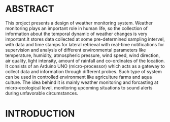 # ABSTRACT
This project presents a design of weather monitoring system. Weather monitoring plays an important role in human life, so the collection of information about the temporal dynamic of weather changes is very important.It stores data collected at some pre-determined sampling intervel, with data and time stamps for lateral retrieval with real-time notifications for supervision and analysis of different environmental parameters like temperature, humidity, atmospheric pressure, wind speed, wind direction, air quality, light intensity, amount of rainfall and co-ordinates of the location. It consists of an Arduino UNO (micro-processor) which acts as a gateway to collect data and information through different probes. Such type of system can be used in controlled environment like agriculture farms and aqua culture. The idea behind it is mainly weather monitoring and forcasting at micro-ecological level, monitoring upcoming situations to sound alerts during unfavorable circumstances.
# INTRODUCTION
